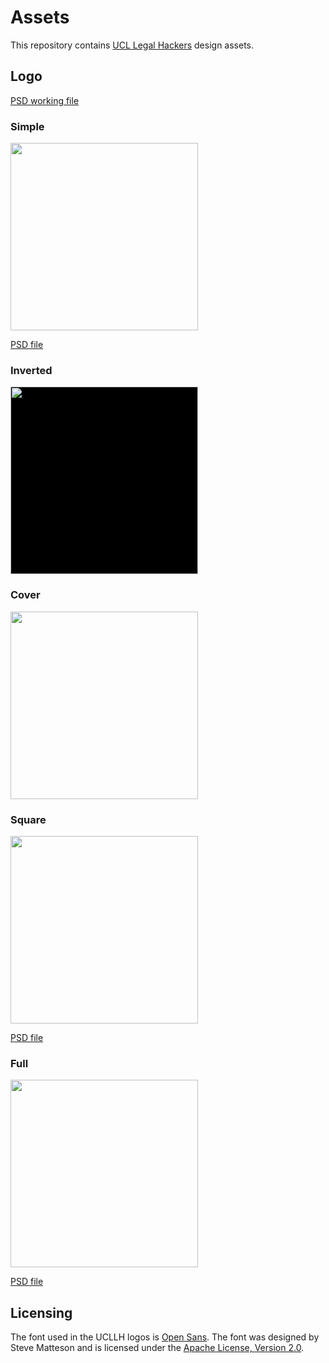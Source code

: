 # Assets

This repository contains [UCL Legal Hackers](https://ucllh.org) design assets.

## Logo

[PSD working file](https://github.com/ucllh/assets/raw/master/UCLLH%20Logo%20Working%20File.psd)

### Simple

<img src="https://github.com/ucllh/assets/raw/master/UCLLH%20(Simple).jpg" width="300" />

[PSD file](https://github.com/ucllh/assets/raw/master/UCLLH%20(Simple).psd)

### Inverted

<div style="background-color: black; width:300px">
  <img src="https://github.com/ucllh/assets/raw/master/UCLLH%20Inverted.png" width="300" />
</div>

### Cover

<img src="https://github.com/ucllh/assets/raw/master/UCLLH%20(Simple%20Cover).jpg" width="300" />

### Square

<img src="https://github.com/ucllh/assets/raw/master/UCLLH%20Square%20Logo.png" width="300" />

[PSD file](https://github.com/ucllh/assets/raw/master/UCLLH%20Square%20Logo.psd)

### Full

<img src="https://github.com/ucllh/assets/raw/master/UCLLH%20Full%20Logo.jpg" width="300" />

[PSD file](https://github.com/ucllh/assets/raw/master/UCLLH%20Full%20Logo.psd)

## Licensing

The font used in the UCLLH logos is [Open Sans](https://fonts.google.com/specimen/Open+Sans). The font was designed by Steve Matteson and is licensed under the [Apache License, Version 2.0](https://www.apache.org/licenses/LICENSE-2.0).